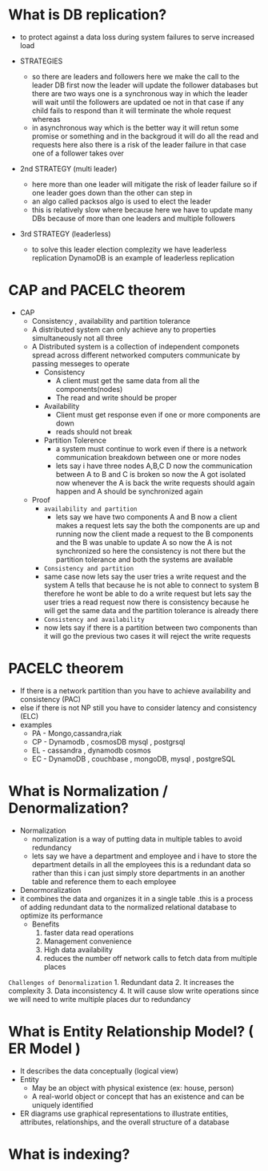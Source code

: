 # What is DB replication?
- to protect against a data loss during system failures to serve increased load
- STRATEGIES
  - so there are leaders and followers here we make the call to the leader DB first now the leader will update the follower databases 
  but there are two ways one is a synchronous way in which the leader will wait until the followers are updated oe not in that case if any child fails to respond than it will terminate the whole request whereas 
  - in asynchronous way which is the better way it will retun some promise or something and in the backgroud it will do all the read and requests here also there is a risk of the leader failure in that case one of a follower takes over 
- 2nd STRATEGY (multi leader)

  -  here more than one leader will mitigate the risk of leader failure so if one leader goes down than the other can step in 
  -  an algo called packsos algo is used to elect the leader
  -  this is relatively slow where because here we have to update many DBs because of more than one leaders and multiple followers  

- 3rd  STRATEGY (leaderless)
  - to solve this leader election complezity we have leaderless replication DynamoDB is an example of leaderless replication

# CAP and PACELC theorem
- CAP
  - Consistency , availability and partition tolerance
  - A distributed system can only achieve any to properties simultaneously not all three
  - A Distributed system is a collection of independent componets spread across different networked computers communicate by passing messeges to operate
     - Consistency
       - A client must get the same data from all the components(nodes)
       - The read and write should be proper
     - Availability
       - Client must get response even if one or more components are down 
       - reads should not break
     - Partition Tolerence
       - a system must continue to work even if there is a network communication breakdown between one or more nodes
       - lets say i have three nodes A,B,C D now the communication between A to B and C is broken so now the A got isolated now whenever the A is back the write requests should again happen and A should be synchronized again
  - Proof
     - `availability and partition`
       - lets say we have two components A and B now a client makes a request lets say the both the components are up and running now the client made a request to the B components and the B was unable to update A so now the A is not synchronized so here the consistency is not there but the partition tolerance and both the systems are available
     - `Consistency and partition`
      - same case now lets say the user tries a write request and the system A tells that because he is not able to connect to system B therefore  he wont be able to do a write request but lets say the user tries a read request now there is consistency because he will get the same data and the partition tolerance is already there
     - `Consistency and availability`
      - now lets say if there is a partition between two components than it will go the previous two cases it will reject the write requests 
# PACELC theorem
 -  If there is a network partition than you have to achieve availability and consistency (PAC)
 -  else if there is not NP still you have to consider latency and consistency (ELC)
 - examples
   - PA - Mongo,cassandra,riak
   - CP - Dynamodb , cosmosDB mysql , postgrsql
   - EL - cassandra , dynamodb cosmos 
   - EC - DynamoDB , couchbase , mongoDB, mysql , postgreSQL
# What is Normalization / Denormalization?
 - Normalization 
   - normalization is a way of putting data in multiple tables to avoid redundancy
   - lets say we have a department and employee and i have to store the department details in all the employees this is a redundant data so rather than this i can just simply store departments in an another table and reference them to each employee
 - Denormoralization 
  - it combines the data and organizes it in a single table .this is a process of adding redundant data to the normalized relational database to optimize its performance
    - Benefits
      1. faster data read operations
      2. Management convenience
      3. High data availability 
      4. reduces the number off network calls to fetch data from multiple places

  `Challenges of Denormalization`
      1. Redundant data 
      2. It increases the complexity
      3. Data inconsistency
      4. It will cause slow write operations since we will need to write multiple places dur to redundancy
# What is Entity Relationship Model? ( ER Model )
  - It describes the data conceptually (logical view)
  - Entity
    - May be an object with physical existence (ex: house, person)
    - A real-world object or concept that has an existence and can be uniquely identified
  - ER diagrams use graphical representations to illustrate entities, attributes, relationships, and the overall structure of a database
# What is indexing?

